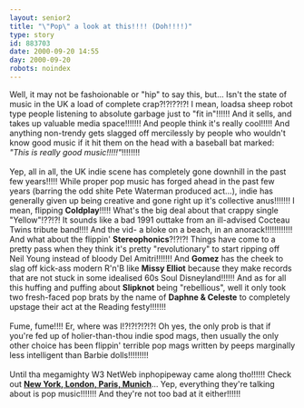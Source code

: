 ```yaml
---
layout: senior2
title: "\"Pop\" a look at this!!!! (Doh!!!!)"
type: story
id: 883703
date: 2000-09-20 14:55
day: 2000-09-20
robots: noindex
---
```

Well, it may not be fashoionable or "hip" to say this, but... Isn't the state of music in the UK a load of complete crap?!?!??!?! I mean, loadsa sheep robot type people listening to absolute garbage just to "fit in"!!!!!! And it sells, and takes up valuable media space!!!!!!! And people think it's really cool!!!!! And anything non-trendy gets slagged off mercilessly by people who wouldn't know good music if it hit them on the head with a baseball bat marked: <i>"This is really good music!!!!!"</i>!!!!!!!!<br/><br/>Yep, all in all, the UK indie scene has completely gone downhill in the past few years!!!!! While proper pop music has forged ahead in the past few years (barring the odd shite Pete Waterman produced act...), indie has generally given up being creative and gone right up it's collective anus!!!!!!! I mean, flipping <b>Coldplay</b>!!!!! What's the big deal about that crappy single "Yellow"!??!?! It sounds like a bad 1991 outtake from an ill-advised Cocteau Twins tribute band!!!! And the vid- a bloke on a beach, in an anorack!!!!!!!!!!!! And what about the flippin' <b>Stereophonics</b>?!?!?! Things have come to a pretty pass when they think it's pretty "revolutionary" to start ripping off Neil Young instead of bloody Del Amitri!!!!!!! And <b>Gomez</b> has the cheek to slag off kick-ass modern R'n'B like <b>Missy Elliot</b> because they make records that are not stuck in some idealised 60s Soul Disneyland!!!!!! And as for all this huffing and puffing about <b>Slipknot</b> being "rebellious", well it only took two fresh-faced pop brats by the name of <b>Daphne &amp; Celeste</b> to completely upstage their act at the Reading festy!!!!!!!<br/><br/>Fume, fume!!!! Er, where was I!?!?!?!?!?! Oh yes, the only prob is that if you're fed up of holier-than-thou indie spod mags, then usually the only other choice has been flippin' terrible pop mags written by peeps marginally less intelligent than Barbie dolls!!!!!!!!!<br/><br/>Until tha megamighty W3 NetWeb inphopipeway came along tho!!!!!! Check out <a href="http://www.freakytrigger.co.uk/nylpm/"><b>New York, London, Paris, Munich</b></a>... Yep, everything they're talking about is pop music!!!!!!! And they're not too bad at it either!!!!!!
